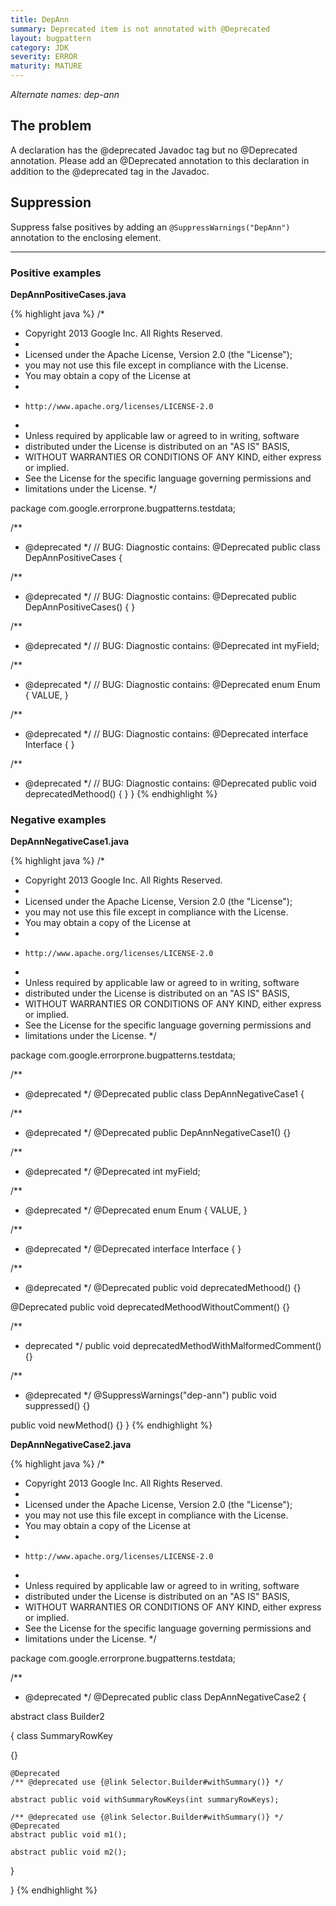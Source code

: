 ```yaml
---
title: DepAnn
summary: Deprecated item is not annotated with @Deprecated
layout: bugpattern
category: JDK
severity: ERROR
maturity: MATURE
---
```


<!--
*** AUTO-GENERATED, DO NOT MODIFY ***
To make changes, edit the @BugPattern annotation or the explanation in docs/bugpattern.
-->

_Alternate names: dep-ann_

## The problem
A declaration has the @deprecated Javadoc tag but no @Deprecated annotation. Please add an @Deprecated annotation to this declaration in addition to the @deprecated tag in the Javadoc.

## Suppression
Suppress false positives by adding an `@SuppressWarnings("DepAnn")` annotation to the enclosing element.

----------

### Positive examples
__DepAnnPositiveCases.java__

{% highlight java %}
/*
 * Copyright 2013 Google Inc. All Rights Reserved.
 *
 * Licensed under the Apache License, Version 2.0 (the "License");
 * you may not use this file except in compliance with the License.
 * You may obtain a copy of the License at
 *
 *     http://www.apache.org/licenses/LICENSE-2.0
 *
 * Unless required by applicable law or agreed to in writing, software
 * distributed under the License is distributed on an "AS IS" BASIS,
 * WITHOUT WARRANTIES OR CONDITIONS OF ANY KIND, either express or implied.
 * See the License for the specific language governing permissions and
 * limitations under the License.
 */

package com.google.errorprone.bugpatterns.testdata;

/**
 * @deprecated
 */
// BUG: Diagnostic contains: @Deprecated
public class DepAnnPositiveCases {

  /**
   * @deprecated
   */
  // BUG: Diagnostic contains: @Deprecated
  public DepAnnPositiveCases() {
  }
  
  /**
   * @deprecated
   */
  // BUG: Diagnostic contains: @Deprecated
  int myField;
  
  /**
   * @deprecated
   */
  // BUG: Diagnostic contains: @Deprecated
  enum Enum {
    VALUE,
  }
  
  /**
   * @deprecated
   */
  // BUG: Diagnostic contains: @Deprecated
  interface Interface {
  }
  
  /**
   * @deprecated 
   */
  // BUG: Diagnostic contains: @Deprecated
  public void deprecatedMethood() {
  }
}
{% endhighlight %}

### Negative examples
__DepAnnNegativeCase1.java__

{% highlight java %}
/*
 * Copyright 2013 Google Inc. All Rights Reserved.
 *
 * Licensed under the Apache License, Version 2.0 (the "License");
 * you may not use this file except in compliance with the License.
 * You may obtain a copy of the License at
 *
 *     http://www.apache.org/licenses/LICENSE-2.0
 *
 * Unless required by applicable law or agreed to in writing, software
 * distributed under the License is distributed on an "AS IS" BASIS,
 * WITHOUT WARRANTIES OR CONDITIONS OF ANY KIND, either express or implied.
 * See the License for the specific language governing permissions and
 * limitations under the License.
 */

package com.google.errorprone.bugpatterns.testdata;

/**
 * @deprecated
 */
@Deprecated
public class DepAnnNegativeCase1 {

  /**
   * @deprecated
   */
  @Deprecated
  public DepAnnNegativeCase1() {}

  /**
   * @deprecated
   */
  @Deprecated
  int myField;

  /**
   * @deprecated
   */
  @Deprecated
  enum Enum {
    VALUE,
  }

  /**
   * @deprecated
   */
  @Deprecated
  interface Interface {
  }

  /**
   * @deprecated
   */
  @Deprecated
  public void deprecatedMethood() {}

  @Deprecated
  public void deprecatedMethoodWithoutComment() {}
  
  /**
   * deprecated
   */
  public void deprecatedMethodWithMalformedComment() {}

  /**
   * @deprecated
   */
  @SuppressWarnings("dep-ann")
  public void suppressed() {}

  public void newMethod() {}
}
{% endhighlight %}

__DepAnnNegativeCase2.java__

{% highlight java %}
/*
 * Copyright 2013 Google Inc. All Rights Reserved.
 *
 * Licensed under the Apache License, Version 2.0 (the "License");
 * you may not use this file except in compliance with the License.
 * You may obtain a copy of the License at
 *
 *     http://www.apache.org/licenses/LICENSE-2.0
 *
 * Unless required by applicable law or agreed to in writing, software
 * distributed under the License is distributed on an "AS IS" BASIS,
 * WITHOUT WARRANTIES OR CONDITIONS OF ANY KIND, either express or implied.
 * See the License for the specific language governing permissions and
 * limitations under the License.
 */

package com.google.errorprone.bugpatterns.testdata;

/**
 * @deprecated
 */
@Deprecated
public class DepAnnNegativeCase2 {
  
  abstract class Builder2<P> {
    class SummaryRowKey<P> {}
    
    @Deprecated
    /** @deprecated use {@link Selector.Builder#withSummary()} */
    
    abstract public void withSummaryRowKeys(int summaryRowKeys);
    
    /** @deprecated use {@link Selector.Builder#withSummary()} */
    @Deprecated
    abstract public void m1();
    
    abstract public void m2();
    
  }
  
}
{% endhighlight %}

